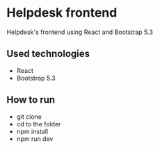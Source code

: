 # Helpdesk frontend

Helpdesk's frontend using React and Bootstrap 5.3

## Used technologies

- React
- Bootstrap 5.3

## How to run
- git clone
- cd to the folder
- npm install
- npm run dev